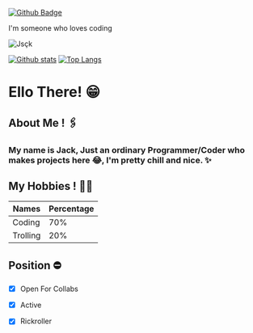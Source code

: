 
[![Github Badge](https://img.shields.io/badge/-Jsçk-grey?style=flat&logo=github&logoColor=white&link=https://github.com/Jsçk/)](https://www.github.com/Jack2021Sl) <p align='left'>I'm someone who loves coding </p>
<p align=left> <img src=https://komarev.com/ghpvc/?username=Jsçk alt=Jsçk /> </p>

[![Github stats](https://github-readme-stats.vercel.app/api?username=Jsçk&show_icons=true&include_all_commits=true)](https://github.com/Jack2021Sl/github-readme-stats)
[![Top Langs](https://github-readme-stats.vercel.app/api/top-langs/?username=Jsçk&layout=compact)](https://github.com/Jack2021Sl/github-readme-stats)

# Ello There! 😁

## About Me ! 🖇️

### My name is Jack, Just an ordinary Programmer/Coder who makes projects here 😂, I'm pretty chill and nice. ✨

## My Hobbies ! 🏴‍☠️

Names | Percentage
------------ | -------------
Coding | 70%
Trolling | 20%

## Position ⛔

 - [x] Open For Collabs 

 - [x] Active

 - [x] Rickroller

